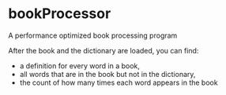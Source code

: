 # bookProcessor

A performance optimized book processing program

After the book and the dictionary are loaded, you can find:
- a definition for every word in a book, 
- all words that are in the book but not in the dictionary,
- the count of how many times each word appears in the book
